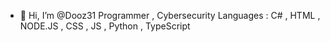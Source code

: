 - 👋 Hi, I’m @Dooz31
Programmer , Cybersecurity Languages : C# , HTML , NODE.JS , CSS , JS , Python , TypeScript


